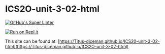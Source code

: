# ICS2O-unit-3-02-html

[![GitHub's Super Linter](https://github.com/Titus-diceman/ICS20-unit-3-02-html/workflows/GitHub's%20Super%20Linter/badge.svg)](https://github.com/Titus-diceman/ICS2O-unit-3-02-html/actions)

[![Run on Repl.it](https://repl.it/badge/github/Titus-diceman/ICS2O-unit-3-02-html)](https://repl.it/github/Titus-diceman/ICS2O-unit-3-02-html)

This site can be found at: [https://Titus-diceman.github.io/ICS20-unit-3-02-html](https://Titus-diceman.github.io/ICS2O-unit-3-02-html)
